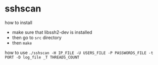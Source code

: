 sshscan
=======
how to install
- make sure that libssh2-dev is installed
- then go to `src` directory
- then `make`

how to use
`./sshscan -H IP_FILE -U USERS_FILE -P PASSWORDS_FILE -t PORT -D log_file _T THREADS_COUNT`
